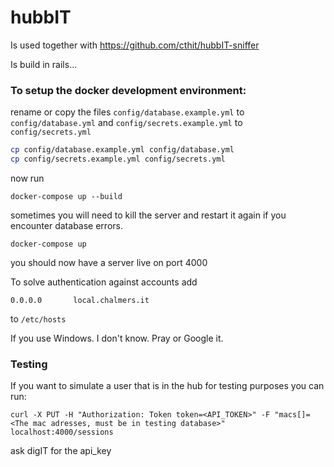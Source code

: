 hubbIT
======
Is used together with https://github.com/cthit/hubbIT-sniffer

Is build in rails...

### To setup the docker development environment:

rename or copy the files `config/database.example.yml` to `config/database.yml` and `config/secrets.example.yml` to `config/secrets.yml`

``` bash
cp config/database.example.yml config/database.yml
cp config/secrets.example.yml config/secrets.yml
```

now run
```
docker-compose up --build
```

sometimes you will need to kill the server and restart it again if you encounter database errors.

```
docker-compose up
```

you should now have a server live on port 4000

To solve authentication against accounts add

```
0.0.0.0       local.chalmers.it
```
to `/etc/hosts`

If you use Windows. I don't know. Pray or Google it.

### Testing ###
If you want to simulate a user that is in the hub for testing purposes you can run:
```
curl -X PUT -H "Authorization: Token token=<API_TOKEN>" -F "macs[]=<The mac adresses, must be in testing database>" localhost:4000/sessions
```
ask digIT for the api_key
